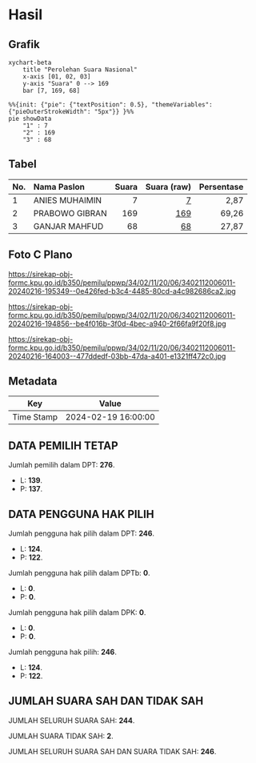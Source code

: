 # Hasil

## Grafik

```mermaid
xychart-beta
    title "Perolehan Suara Nasional"
    x-axis [01, 02, 03]
    y-axis "Suara" 0 --> 169
    bar [7, 169, 68]
```

```mermaid
%%{init: {"pie": {"textPosition": 0.5}, "themeVariables": {"pieOuterStrokeWidth": "5px"}} }%%
pie showData
    "1" : 7
    "2" : 169
    "3" : 68
```

## Tabel

| No. | Nama Paslon    | Suara | Suara (raw) | Persentase |
|:--- |:-------------- | -----:| -----------:| ----------:|
| 1   | ANIES MUHAIMIN | 7     | [7][p-1]    | 2,87       |
| 2   | PRABOWO GIBRAN | 169   | [169][p-2]  | 69,26      |
| 3   | GANJAR MAHFUD  | 68    | [68][p-3]   | 27,87      |


[p-1]: https://github.com/gigit-pemilu/pemilu-2024/blob/main/pilpres/hitung-suara/sub/34-di-yogyakarta/sub/02-bantul/sub/11-dlingo/sub/2006-jatimulyo/sub/011-tps/sub/paslon-1.txt
[p-2]: https://github.com/gigit-pemilu/pemilu-2024/blob/main/pilpres/hitung-suara/sub/34-di-yogyakarta/sub/02-bantul/sub/11-dlingo/sub/2006-jatimulyo/sub/011-tps/sub/paslon-2.txt
[p-3]: https://github.com/gigit-pemilu/pemilu-2024/blob/main/pilpres/hitung-suara/sub/34-di-yogyakarta/sub/02-bantul/sub/11-dlingo/sub/2006-jatimulyo/sub/011-tps/sub/paslon-3.txt

## Foto C Plano

https://sirekap-obj-formc.kpu.go.id/b350/pemilu/ppwp/34/02/11/20/06/3402112006011-20240216-195349--0e426fed-b3c4-4485-80cd-a4c982686ca2.jpg

https://sirekap-obj-formc.kpu.go.id/b350/pemilu/ppwp/34/02/11/20/06/3402112006011-20240216-194856--be4f016b-3f0d-4bec-a940-2f66fa9f20f8.jpg

https://sirekap-obj-formc.kpu.go.id/b350/pemilu/ppwp/34/02/11/20/06/3402112006011-20240216-164003--477ddedf-03bb-47da-a401-e1321ff472c0.jpg


## Metadata

| Key        | Value               |
| ---------- | ------------------- |
| Time Stamp | 2024-02-19 16:00:00 |


## DATA PEMILIH TETAP

Jumlah pemilih dalam DPT: **276**.
 * L: **139**.
 * P: **137**.

## DATA PENGGUNA HAK PILIH

Jumlah pengguna hak pilih dalam DPT: **246**.
 * L: **124**.
 * P: **122**.

Jumlah pengguna hak pilih dalam DPTb: **0**.
 * L: **0**.
 * P: **0**.

Jumlah pengguna hak pilih dalam DPK: **0**.
 * L: **0**.
 * P: **0**.

Jumlah pengguna hak pilih: **246**.
 * L: **124**.
 * P: **122**.

## JUMLAH SUARA SAH DAN TIDAK SAH

JUMLAH SELURUH SUARA SAH: **244**.

JUMLAH SUARA TIDAK SAH: **2**.

JUMLAH SELURUH SUARA SAH DAN SUARA TIDAK SAH: **246**.


